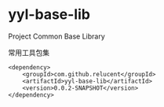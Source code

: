 # yyl-base-lib
Project Common Base Library

常用工具包集

```
<dependency>
	<groupId>com.github.relucent</groupId>
	<artifactId>yyl-base-lib</artifactId>
	<version>0.0.2-SNAPSHOT</version>
</dependency>
```